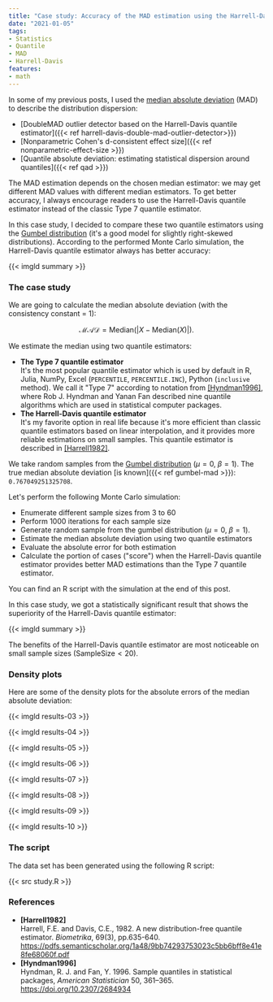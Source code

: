```yaml
---
title: "Case study: Accuracy of the MAD estimation using the Harrell-Davis quantile estimator (Gumbel distribution)"
date: "2021-01-05"
tags:
- Statistics
- Quantile
- MAD
- Harrell-Davis
features:
- math
---
```


In some of my previous posts, I used
  the [median absolute deviation](https://en.wikipedia.org/wiki/Median_absolute_deviation) (MAD)
  to describe the distribution dispersion:

* [DoubleMAD outlier detector based on the Harrell-Davis quantile estimator]({{< ref harrell-davis-double-mad-outlier-detector>}})
* [Nonparametric Cohen's d-consistent effect size]({{< ref nonparametric-effect-size >}})
* [Quantile absolute deviation: estimating statistical dispersion around quantiles]({{< ref qad >}})

The MAD estimation depends on the chosen median estimator:
  we may get different MAD values with different median estimators.
To get better accuracy,
  I always encourage readers to use the Harrell-Davis quantile estimator
  instead of the classic Type 7 quantile estimator.

In this case study, I decided to compare these two quantile estimators using
  the [Gumbel distribution](https://en.wikipedia.org/wiki/Gumbel_distribution)
  (it's a good model for slightly right-skewed distributions).
According to the performed Monte Carlo simulation,
  the Harrell-Davis quantile estimator always has better accuracy:

{{< imgld summary >}}

<!--more-->

### The case study

We are going to calculate the median absolute deviation (with the consistency constant = $1$):

$$
\mathcal{MAD} = \textrm{Median}(|X - \textrm{Median}(X)|).
$$

We estimate the median using two quantile estimators:

* **The Type 7 quantile estimator**  
  It's the most popular quantile estimator which is used by default in
    R, Julia, NumPy, Excel (`PERCENTILE`, `PERCENTILE.INC`), Python (`inclusive` method).
  We call it "Type 7" according to notation from [[Hyndman1996]](#Hyndman1996), 
    where Rob J. Hyndman and Yanan Fan described nine quantile algorithms which are used in statistical computer packages.
* **The Harrell-Davis quantile estimator**  
  It's my favorite option in real life because
    it's more efficient than classic quantile estimators based on linear interpolation,
    and it provides more reliable estimations on small samples.
  This quantile estimator is described in [[Harrell1982]](#Harrell1982).

We take random samples from the [Gumbel distribution](https://en.wikipedia.org/wiki/Gumbel_distribution) ($\mu = 0,\; \beta = 1$).
The true median absolute deviation [is known]({{< ref gumbel-mad >}}): `0.767049251325708`.

Let's perform the following Monte Carlo simulation:

* Enumerate different sample sizes from 3 to 60
* Perform 1000 iterations for each sample size
* Generate random sample from the gumbel distribution ($\mu = 0,\; \beta = 1$).
* Estimate the median absolute deviation using two quantile estimators
* Evaluate the absolute error for both estimation
* Calculate the portion of cases ("score") when the Harrell-Davis quantile estimator provides better MAD estimations
    than the Type 7 quantile estimator.

You can find an R script with the simulation at the end of this post.

In this case study, we got a statistically significant result that shows the superiority of the Harrell-Davis quantile estimator:

{{< imgld summary >}}

The benefits of the Harrell-Davis quantile estimator are most noticeable on small sample sizes ($\textrm{SampleSize} < 20$).

### Density plots

Here are some of the density plots for the absolute errors of the median absolute deviation:

{{< imgld results-03 >}}

{{< imgld results-04 >}}

{{< imgld results-05 >}}

{{< imgld results-06 >}}

{{< imgld results-07 >}}

{{< imgld results-08 >}}

{{< imgld results-09 >}}

{{< imgld results-10 >}}

### The script

The data set has been generated using the following R script:

{{< src study.R >}}

### References

* <b id="Harrell1982">[Harrell1982]</b>  
  Harrell, F.E. and Davis, C.E., 1982. A new distribution-free quantile estimator.
  *Biometrika*, 69(3), pp.635-640.  
  https://pdfs.semanticscholar.org/1a48/9bb74293753023c5bb6bff8e41e8fe68060f.pdf
* <b id="Hyndman1996">[Hyndman1996]</b>  
  Hyndman, R. J. and Fan, Y. 1996. Sample quantiles in statistical packages, *American Statistician* 50, 361–365.  
  https://doi.org/10.2307/2684934  
